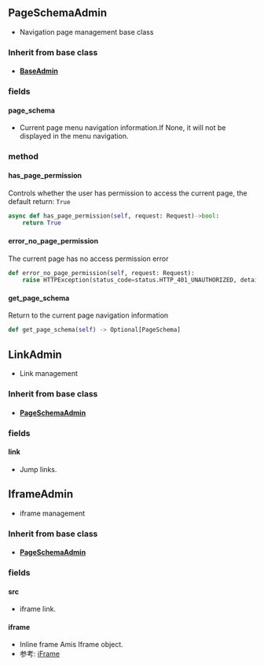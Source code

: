 ## PageSchemaAdmin

- Navigation page management base class

### Inherit from base class

- #### [BaseAdmin](../BaseAdmin)

### fields


#### page_schema

- Current page menu navigation information.If None, it will not be displayed in the menu navigation.

### method

#### has_page_permission

Controls whether the user has permission to access the current page, the default return: `True`

```python
async def has_page_permission(self, request: Request)->bool:
    return True
```

#### error_no_page_permission

The current page has no access permission error

```python
def error_no_page_permission(self, request: Request):
    raise HTTPException(status_code=status.HTTP_401_UNAUTHORIZED, detail='No page permissions')
```

#### get_page_schema

Return to the current page navigation information

```python
def get_page_schema(self) -> Optional[PageSchema]
```


## LinkAdmin

- Link management

### Inherit from base class

- #### [PageSchemaAdmin](#pageschemaadmin)

### fields

#### link

- Jump links.

## IframeAdmin

- iframe management

### Inherit from base class

- #### [PageSchemaAdmin](#pageschemaadmin)

### fields

#### src

- iframe link.

#### iframe

- Inline frame Amis Iframe object.
- 参考: [iFrame](https://baidu.gitee.io/amis/zh-CN/components/iframe)
